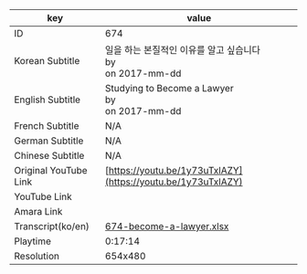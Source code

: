 |  key  |  value  |
|-------|---------|
| ID            | 674 |
| Korean Subtitle | 일을 하는 본질적인 이유를 알고 싶습니다<br>by <br>on 2017-mm-dd<br>|
| English Subtitle | Studying to Become a Lawyer<br>by <br>on 2017-mm-dd<br>|
| French Subtitle | N/A |
| German Subtitle | N/A |
| Chinese Subtitle | N/A |
| Original YouTube Link  | [https://youtu.be/1y73uTxlAZY](https://youtu.be/1y73uTxlAZY) |
| YouTube Link  |  |
| Amara Link    |  |
| Transcript(ko/en) | [674-become-a-lawyer.xlsx](https://github.com/jungtosociety/dharma-qna/raw/master/sub/674/674-become-a-lawyer.xlsx) |
| Playtime | 0:17:14 |
| Resolution | 654x480|
